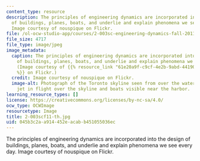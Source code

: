 ```yaml
---
content_type: resource
description: The principles of engineering dynamics are incorporated into the design
  of buildings, planes, boats, and underlie and explain phenomena we see every day.
  Image courtesy of nouspique on Flickr.
file: /ol-ocw-studio-app/courses/2-003sc-engineering-dynamics-fall-2011/045b3c2aa914452eacabb451055036ec_2-003scf11-th.jpg
file_size: 4717
file_type: image/jpeg
image_metadata:
  caption: The principles of engineering dynamics are incorporated into the design
    of buildings, planes, boats, and underlie and explain phenomena we see every day.
    (Image courtesy of {{% resource_link "61e20a9f-c9cf-4e2b-9abd-4419055b5573" "nouspique"
    %}} on Flickr.)
  credit: Image courtesy of nouspique on Flickr.
  image-alt: Photograph of the Toronto skyline seen from over the water, with a commercial
    jet in flight over the skyline and boats visible near the harbor.
learning_resource_types: []
license: https://creativecommons.org/licenses/by-nc-sa/4.0/
ocw_type: OCWImage
resourcetype: Image
title: 2-003scf11-th.jpg
uid: 045b3c2a-a914-452e-acab-b451055036ec
---
```

The principles of engineering dynamics are incorporated into the design of buildings, planes, boats, and underlie and explain phenomena we see every day. Image courtesy of nouspique on Flickr.